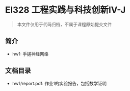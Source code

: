 # EI328 工程实践与科技创新Ⅳ-J

> 本文件仅用于代码归档，不属于课程原始提交文件

## 简介
* hw1: 手搓神经网络

## 文档目录
* hw1/report.pdf: 作业1的实验报告，包括数学证明

